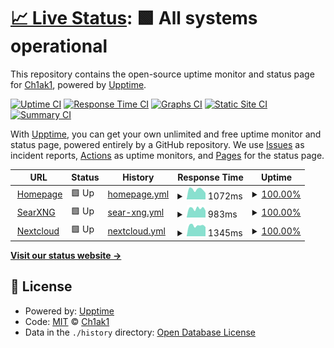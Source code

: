 # [📈 Live Status](https://ch1ak1STR.github.io/site-status): <!--live status--> **🟩 All systems operational**

This repository contains the open-source uptime monitor and status page for [Ch1ak1](https://hp.leadershouse.tokyo), powered by [Upptime](https://github.com/upptime/upptime).

[![Uptime CI](https://github.com/ch1ak1STR/site-status/workflows/Uptime%20CI/badge.svg)](https://github.com/ch1ak1STR/site-status/actions?query=workflow%3A%22Uptime+CI%22)
[![Response Time CI](https://github.com/ch1ak1STR/site-status/workflows/Response%20Time%20CI/badge.svg)](https://github.com/ch1ak1STR/site-status/actions?query=workflow%3A%22Response+Time+CI%22)
[![Graphs CI](https://github.com/ch1ak1STR/site-status/workflows/Graphs%20CI/badge.svg)](https://github.com/ch1ak1STR/site-status/actions?query=workflow%3A%22Graphs+CI%22)
[![Static Site CI](https://github.com/ch1ak1STR/site-status/workflows/Static%20Site%20CI/badge.svg)](https://github.com/ch1ak1STR/site-status/actions?query=workflow%3A%22Static+Site+CI%22)
[![Summary CI](https://github.com/ch1ak1STR/site-status/workflows/Summary%20CI/badge.svg)](https://github.com/ch1ak1STR/site-status/actions?query=workflow%3A%22Summary+CI%22)

With [Upptime](https://upptime.js.org), you can get your own unlimited and free uptime monitor and status page, powered entirely by a GitHub repository. We use [Issues](https://github.com/ch1ak1STR/site-status/issues) as incident reports, [Actions](https://github.com/ch1ak1STR/site-status/actions) as uptime monitors, and [Pages](https://ch1ak1STR.github.io/site-status) for the status page.

<!--start: status pages-->
<!-- This summary is generated by Upptime (https://github.com/upptime/upptime) -->
<!-- Do not edit this manually, your changes will be overwritten -->
<!-- prettier-ignore -->
| URL | Status | History | Response Time | Uptime |
| --- | ------ | ------- | ------------- | ------ |
| <img alt="" src="https://icons.duckduckgo.com/ip3/leadershouse.tokyo.ico" height="13"> [Homepage](https://leadershouse.tokyo) | 🟩 Up | [homepage.yml](https://github.com/ch1ak1STR/site-status/commits/HEAD/history/homepage.yml) | <details><summary><img alt="Response time graph" src="./graphs/homepage/response-time-week.png" height="20"> 1072ms</summary><br><a href="https://ch1ak1STR.github.io/site-status/history/homepage"><img alt="Response time 1105" src="https://img.shields.io/endpoint?url=https%3A%2F%2Fraw.githubusercontent.com%2Fch1ak1STR%2Fsite-status%2FHEAD%2Fapi%2Fhomepage%2Fresponse-time.json"></a><br><a href="https://ch1ak1STR.github.io/site-status/history/homepage"><img alt="24-hour response time 698" src="https://img.shields.io/endpoint?url=https%3A%2F%2Fraw.githubusercontent.com%2Fch1ak1STR%2Fsite-status%2FHEAD%2Fapi%2Fhomepage%2Fresponse-time-day.json"></a><br><a href="https://ch1ak1STR.github.io/site-status/history/homepage"><img alt="7-day response time 1072" src="https://img.shields.io/endpoint?url=https%3A%2F%2Fraw.githubusercontent.com%2Fch1ak1STR%2Fsite-status%2FHEAD%2Fapi%2Fhomepage%2Fresponse-time-week.json"></a><br><a href="https://ch1ak1STR.github.io/site-status/history/homepage"><img alt="30-day response time 1104" src="https://img.shields.io/endpoint?url=https%3A%2F%2Fraw.githubusercontent.com%2Fch1ak1STR%2Fsite-status%2FHEAD%2Fapi%2Fhomepage%2Fresponse-time-month.json"></a><br><a href="https://ch1ak1STR.github.io/site-status/history/homepage"><img alt="1-year response time 1105" src="https://img.shields.io/endpoint?url=https%3A%2F%2Fraw.githubusercontent.com%2Fch1ak1STR%2Fsite-status%2FHEAD%2Fapi%2Fhomepage%2Fresponse-time-year.json"></a></details> | <details><summary><a href="https://ch1ak1STR.github.io/site-status/history/homepage">100.00%</a></summary><a href="https://ch1ak1STR.github.io/site-status/history/homepage"><img alt="All-time uptime 99.94%" src="https://img.shields.io/endpoint?url=https%3A%2F%2Fraw.githubusercontent.com%2Fch1ak1STR%2Fsite-status%2FHEAD%2Fapi%2Fhomepage%2Fuptime.json"></a><br><a href="https://ch1ak1STR.github.io/site-status/history/homepage"><img alt="24-hour uptime 100.00%" src="https://img.shields.io/endpoint?url=https%3A%2F%2Fraw.githubusercontent.com%2Fch1ak1STR%2Fsite-status%2FHEAD%2Fapi%2Fhomepage%2Fuptime-day.json"></a><br><a href="https://ch1ak1STR.github.io/site-status/history/homepage"><img alt="7-day uptime 100.00%" src="https://img.shields.io/endpoint?url=https%3A%2F%2Fraw.githubusercontent.com%2Fch1ak1STR%2Fsite-status%2FHEAD%2Fapi%2Fhomepage%2Fuptime-week.json"></a><br><a href="https://ch1ak1STR.github.io/site-status/history/homepage"><img alt="30-day uptime 100.00%" src="https://img.shields.io/endpoint?url=https%3A%2F%2Fraw.githubusercontent.com%2Fch1ak1STR%2Fsite-status%2FHEAD%2Fapi%2Fhomepage%2Fuptime-month.json"></a><br><a href="https://ch1ak1STR.github.io/site-status/history/homepage"><img alt="1-year uptime 99.94%" src="https://img.shields.io/endpoint?url=https%3A%2F%2Fraw.githubusercontent.com%2Fch1ak1STR%2Fsite-status%2FHEAD%2Fapi%2Fhomepage%2Fuptime-year.json"></a></details>
| <img alt="" src="https://icons.duckduckgo.com/ip3/searxng.leadershouse.tokyo.ico" height="13"> [SearXNG](https://searxng.leadershouse.tokyo) | 🟩 Up | [sear-xng.yml](https://github.com/ch1ak1STR/site-status/commits/HEAD/history/sear-xng.yml) | <details><summary><img alt="Response time graph" src="./graphs/sear-xng/response-time-week.png" height="20"> 983ms</summary><br><a href="https://ch1ak1STR.github.io/site-status/history/sear-xng"><img alt="Response time 898" src="https://img.shields.io/endpoint?url=https%3A%2F%2Fraw.githubusercontent.com%2Fch1ak1STR%2Fsite-status%2FHEAD%2Fapi%2Fsear-xng%2Fresponse-time.json"></a><br><a href="https://ch1ak1STR.github.io/site-status/history/sear-xng"><img alt="24-hour response time 746" src="https://img.shields.io/endpoint?url=https%3A%2F%2Fraw.githubusercontent.com%2Fch1ak1STR%2Fsite-status%2FHEAD%2Fapi%2Fsear-xng%2Fresponse-time-day.json"></a><br><a href="https://ch1ak1STR.github.io/site-status/history/sear-xng"><img alt="7-day response time 983" src="https://img.shields.io/endpoint?url=https%3A%2F%2Fraw.githubusercontent.com%2Fch1ak1STR%2Fsite-status%2FHEAD%2Fapi%2Fsear-xng%2Fresponse-time-week.json"></a><br><a href="https://ch1ak1STR.github.io/site-status/history/sear-xng"><img alt="30-day response time 885" src="https://img.shields.io/endpoint?url=https%3A%2F%2Fraw.githubusercontent.com%2Fch1ak1STR%2Fsite-status%2FHEAD%2Fapi%2Fsear-xng%2Fresponse-time-month.json"></a><br><a href="https://ch1ak1STR.github.io/site-status/history/sear-xng"><img alt="1-year response time 898" src="https://img.shields.io/endpoint?url=https%3A%2F%2Fraw.githubusercontent.com%2Fch1ak1STR%2Fsite-status%2FHEAD%2Fapi%2Fsear-xng%2Fresponse-time-year.json"></a></details> | <details><summary><a href="https://ch1ak1STR.github.io/site-status/history/sear-xng">100.00%</a></summary><a href="https://ch1ak1STR.github.io/site-status/history/sear-xng"><img alt="All-time uptime 99.96%" src="https://img.shields.io/endpoint?url=https%3A%2F%2Fraw.githubusercontent.com%2Fch1ak1STR%2Fsite-status%2FHEAD%2Fapi%2Fsear-xng%2Fuptime.json"></a><br><a href="https://ch1ak1STR.github.io/site-status/history/sear-xng"><img alt="24-hour uptime 100.00%" src="https://img.shields.io/endpoint?url=https%3A%2F%2Fraw.githubusercontent.com%2Fch1ak1STR%2Fsite-status%2FHEAD%2Fapi%2Fsear-xng%2Fuptime-day.json"></a><br><a href="https://ch1ak1STR.github.io/site-status/history/sear-xng"><img alt="7-day uptime 100.00%" src="https://img.shields.io/endpoint?url=https%3A%2F%2Fraw.githubusercontent.com%2Fch1ak1STR%2Fsite-status%2FHEAD%2Fapi%2Fsear-xng%2Fuptime-week.json"></a><br><a href="https://ch1ak1STR.github.io/site-status/history/sear-xng"><img alt="30-day uptime 100.00%" src="https://img.shields.io/endpoint?url=https%3A%2F%2Fraw.githubusercontent.com%2Fch1ak1STR%2Fsite-status%2FHEAD%2Fapi%2Fsear-xng%2Fuptime-month.json"></a><br><a href="https://ch1ak1STR.github.io/site-status/history/sear-xng"><img alt="1-year uptime 99.96%" src="https://img.shields.io/endpoint?url=https%3A%2F%2Fraw.githubusercontent.com%2Fch1ak1STR%2Fsite-status%2FHEAD%2Fapi%2Fsear-xng%2Fuptime-year.json"></a></details>
| <img alt="" src="https://icons.duckduckgo.com/ip3/nc.leadershouse.tokyo.ico" height="13"> [Nextcloud](https://nc.leadershouse.tokyo) | 🟩 Up | [nextcloud.yml](https://github.com/ch1ak1STR/site-status/commits/HEAD/history/nextcloud.yml) | <details><summary><img alt="Response time graph" src="./graphs/nextcloud/response-time-week.png" height="20"> 1345ms</summary><br><a href="https://ch1ak1STR.github.io/site-status/history/nextcloud"><img alt="Response time 1626" src="https://img.shields.io/endpoint?url=https%3A%2F%2Fraw.githubusercontent.com%2Fch1ak1STR%2Fsite-status%2FHEAD%2Fapi%2Fnextcloud%2Fresponse-time.json"></a><br><a href="https://ch1ak1STR.github.io/site-status/history/nextcloud"><img alt="24-hour response time 1159" src="https://img.shields.io/endpoint?url=https%3A%2F%2Fraw.githubusercontent.com%2Fch1ak1STR%2Fsite-status%2FHEAD%2Fapi%2Fnextcloud%2Fresponse-time-day.json"></a><br><a href="https://ch1ak1STR.github.io/site-status/history/nextcloud"><img alt="7-day response time 1345" src="https://img.shields.io/endpoint?url=https%3A%2F%2Fraw.githubusercontent.com%2Fch1ak1STR%2Fsite-status%2FHEAD%2Fapi%2Fnextcloud%2Fresponse-time-week.json"></a><br><a href="https://ch1ak1STR.github.io/site-status/history/nextcloud"><img alt="30-day response time 1282" src="https://img.shields.io/endpoint?url=https%3A%2F%2Fraw.githubusercontent.com%2Fch1ak1STR%2Fsite-status%2FHEAD%2Fapi%2Fnextcloud%2Fresponse-time-month.json"></a><br><a href="https://ch1ak1STR.github.io/site-status/history/nextcloud"><img alt="1-year response time 1626" src="https://img.shields.io/endpoint?url=https%3A%2F%2Fraw.githubusercontent.com%2Fch1ak1STR%2Fsite-status%2FHEAD%2Fapi%2Fnextcloud%2Fresponse-time-year.json"></a></details> | <details><summary><a href="https://ch1ak1STR.github.io/site-status/history/nextcloud">100.00%</a></summary><a href="https://ch1ak1STR.github.io/site-status/history/nextcloud"><img alt="All-time uptime 99.56%" src="https://img.shields.io/endpoint?url=https%3A%2F%2Fraw.githubusercontent.com%2Fch1ak1STR%2Fsite-status%2FHEAD%2Fapi%2Fnextcloud%2Fuptime.json"></a><br><a href="https://ch1ak1STR.github.io/site-status/history/nextcloud"><img alt="24-hour uptime 100.00%" src="https://img.shields.io/endpoint?url=https%3A%2F%2Fraw.githubusercontent.com%2Fch1ak1STR%2Fsite-status%2FHEAD%2Fapi%2Fnextcloud%2Fuptime-day.json"></a><br><a href="https://ch1ak1STR.github.io/site-status/history/nextcloud"><img alt="7-day uptime 100.00%" src="https://img.shields.io/endpoint?url=https%3A%2F%2Fraw.githubusercontent.com%2Fch1ak1STR%2Fsite-status%2FHEAD%2Fapi%2Fnextcloud%2Fuptime-week.json"></a><br><a href="https://ch1ak1STR.github.io/site-status/history/nextcloud"><img alt="30-day uptime 99.00%" src="https://img.shields.io/endpoint?url=https%3A%2F%2Fraw.githubusercontent.com%2Fch1ak1STR%2Fsite-status%2FHEAD%2Fapi%2Fnextcloud%2Fuptime-month.json"></a><br><a href="https://ch1ak1STR.github.io/site-status/history/nextcloud"><img alt="1-year uptime 99.56%" src="https://img.shields.io/endpoint?url=https%3A%2F%2Fraw.githubusercontent.com%2Fch1ak1STR%2Fsite-status%2FHEAD%2Fapi%2Fnextcloud%2Fuptime-year.json"></a></details>

<!--end: status pages-->

[**Visit our status website →**](https://ch1ak1STR.github.io/site-status)

## 📄 License

- Powered by: [Upptime](https://github.com/upptime/upptime)
- Code: [MIT](./LICENSE) © [Ch1ak1](https://hp.leadershouse.tokyo)
- Data in the `./history` directory: [Open Database License](https://opendatacommons.org/licenses/odbl/1-0/)
